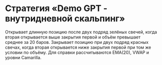 # Стратегия «Demo GPT - внутридневной скальпинг»

Открывает длинную позицию после двух подряд зелёных свечей, когда вторая открывается выше закрытия первой и объём превышает среднее за 20 баров. Закрывает позицию при двух подряд красных свечах, когда вторая открывается ниже закрытия первой при том же условии по объёму. Для справки рассчитываются EMA(20), VWAP и уровни Camarilla.
